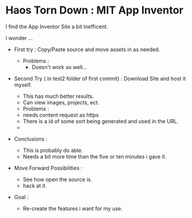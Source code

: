 # Haos Torn Down : MIT App Inventor

I find the App Inventor Site a bit inefficent.

I wonder ...

* First try : Copy/Paste source and move assets in as needed.
    * Problems :
        * Doesn't work so well...

* Second Try ( in test2 folder of first commit) : Download Site and host it myself.
    * This has much better results.
    * Can view images, projects, ect.
    * Problems :
    * needs content request as https
    * There is a id of some sort being generated and used in the URL.
    * 

* Conclusions :
    * This is probably do able.
    * Needs a bit more time than the five or ten minutes i gave it.

* Move Forward Possibilities :
    * See how open the source is.
    * hack at it.

* Goal :
    * Re-create the features i want for my use.